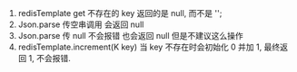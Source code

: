 1. redisTemplate get 不存在的 key 返回的是 null, 而不是 '';
2. Json.parse 传空串调用 会返回 null
3. Json.parse 传 null 不会报错 也会返回 null 但是不建议这么操作
4. redisTemplate.increment(K key) 当 key 不存在时会初始化 0 并加 1, 最终返回 1, 不会报错. 
